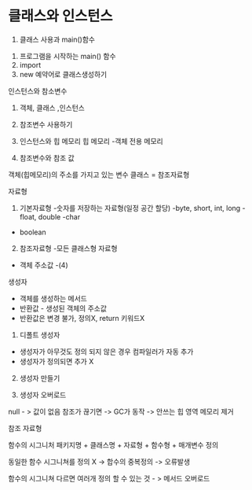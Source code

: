 # 클래스와 인스턴스
1. 클래스 사용과 main()함수
1) 프로그램을 시작하는 main() 함수
2) import
3) new 예약어로 클래스생성하기

인스턴스와 참소변수
1) 객체, 클래스 ,인스턴스
2) 참조변수 사용하기
3) 인스턴스와 힙 메모리
  힙 메모리 -객체 전용 메모리

4) 참조변수와 참조 값

객체(힙메모리)의 주소를 가지고 있는 변수
클래스 = 참조자료형
 
자료형
1. 기본자료형
  -숫자를 저장하는 자료형(일정 공간 할당)
  -byte, short, int, long
  -float, double
  -char
  - boolean
2. 참조자료형
  -모든 클래스형 자료형
  - 객체 주소값
  -(4)


생성자
- 객체를 생성하는 메서드
- 반환값 - 생성된 객체의 주소값
- 반환값은 변경 불가, 정의X, return 키워드X


1. 디폴트 생성자
 - 생성자가 아무것도 정의 되지 않은 경우 컴파일러가 자동 추가
 - 생성자가 정의되면 추가 X

2. 생성자 만들기

3. 생성자 오버로드

null - > 값이 없음
참조가 끊기면 -> GC가 동작 -> 안쓰는 힙 영역 메모리 제거

참조 자료형



함수의 시그니처
패키지명 + 클래스명 + 자료형 + 함수형 + 매개변수 정의

동일한 함수 시그니쳐를 정의 X  -> 합수의 중복정의 -> 오류발생

함수의 시그니쳐 다르면 여러개 정의 할 수 있는 것 - > 메서드 오버로드